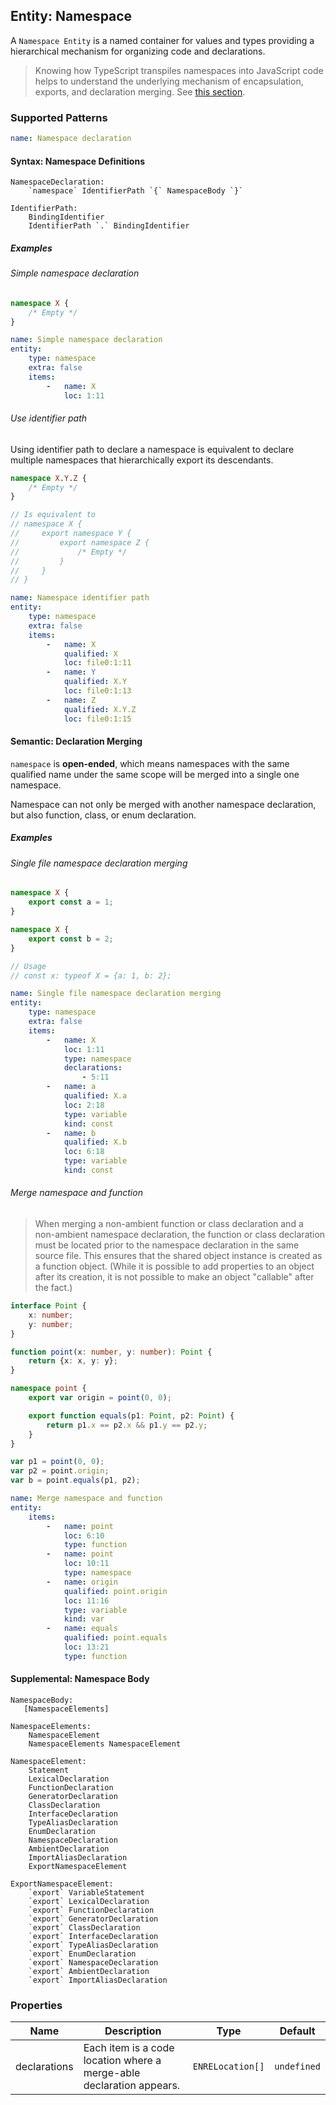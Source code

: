 ## Entity: Namespace

A `Namespace Entity` is a named container for values and types providing a hierarchical mechanism for organizing code and declarations.

> Knowing how TypeScript transpiles namespaces into JavaScript code helps to understand the underlying mechanism of encapsulation, exports, and declaration merging. See [this section](https://github.com/microsoft/TypeScript/blob/main/doc/spec-ARCHIVED.md#106-code-generation).

### Supported Patterns

```yaml
name: Namespace declaration
```

#### Syntax: Namespace Definitions

```text
NamespaceDeclaration:
    `namespace` IdentifierPath `{` NamespaceBody `}`

IdentifierPath:
    BindingIdentifier
    IdentifierPath `.` BindingIdentifier
```

##### Examples

###### Simple namespace declaration

```ts
namespace X {
    /* Empty */
}
```

```yaml
name: Simple namespace declaration
entity:
    type: namespace
    extra: false
    items:
        -   name: X
            loc: 1:11
```

###### Use identifier path

Using identifier path to declare a namespace is equivalent to declare multiple namespaces that hierarchically export its descendants.

```ts
namespace X.Y.Z {
    /* Empty */
}

// Is equivalent to
// namespace X {
//     export namespace Y {
//         export namespace Z {
//             /* Empty */
//         }
//     }
// }
```

```yaml
name: Namespace identifier path
entity:
    type: namespace
    extra: false
    items:
        -   name: X
            qualified: X
            loc: file0:1:11
        -   name: Y
            qualified: X.Y
            loc: file0:1:13
        -   name: Z
            qualified: X.Y.Z
            loc: file0:1:15
```
<!-- Not Support yet
###### Access namespace's children

```ts
namespace A {
    export type A = number
}

interface A {
    A: string
}

type b = A['A']   // interface A - property A
type c = A.A      // namespace A - type alias A
```

```yaml
name: Access children of namespace
entity:
    items:
        -   name: A
            loc: 1:11
            type: namespace
        -   name: A
            qualified: A.A
            loc: 2:17
            type: type alias
        -   name: A
            loc: 5:11
            type: interface
        -   name: A
            qualified: A.A
            loc: 6:5
            type: property
relation:
    type: use
    items:
        -   from: file:'<File file0.ts>'
            to: property:'A.A'
            loc: 9:10
        -   from: file:'<File file0.ts>'
            to: type alias:'A.A'
            loc: 10:10
``` -->

#### Semantic: Declaration Merging

`namespace` is **open-ended**, which means namespaces with the same qualified name under the same scope will be merged into a single one namespace.

Namespace can not only be merged with another namespace declaration, but also function, class, or enum declaration.

##### Examples

###### Single file namespace declaration merging

```ts
namespace X {
    export const a = 1;
}

namespace X {
    export const b = 2;
}

// Usage
// const x: typeof X = {a: 1, b: 2};
```

```yaml
name: Single file namespace declaration merging
entity:
    type: namespace
    extra: false
    items:
        -   name: X
            loc: 1:11
            type: namespace
            declarations:
                - 5:11
        -   name: a
            qualified: X.a
            loc: 2:18
            type: variable
            kind: const
        -   name: b
            qualified: X.b
            loc: 6:18
            type: variable
            kind: const
```

<!-- ###### Multiple files namespace declaration merging

```ts
namespace X {
    export const a = 1;
}
```

```ts
namespace X {
    export const b = 2;
}
```

```yaml
name: Multiple files namespace declaration merging
entity:
    type: namespace
    extra: false
    items:
        -   name: X
            loc: 1:11
            type: namespace
            declarations:
                - file1:1:11
        -   name: a
            qualified: X.a
            loc: 2:18
            type: variable
            kind: const
        -   name: X
            loc: 1:11
            type: namespace
            declarations:
                - file2:1:11
``` -->
<!-- ArkTS does not allow duplicate names, so this feature can only be implemented in TypeScript. 
Currently, this feature is not yet implemented. -->
<!-- ###### Redeclare block-scope variable

Variable declarations with `var` can declare the same identifier multiple times inter-/intra-namespace, whereas `let` and `const` do not satisfy this.

```ts
namespace X {
    export var a = 1;
    // export let b = 1;
    // export const c = 1;
}

X.a // 1

namespace X {
    export var a = 2;
    // export let b = 2;
    // export const c = 2;
}

X.a // 2
```

```yaml
name: Redeclare block-scope variable
entity:
    type: variable
    extra: false
    items:
        -   name: a
            qualified: X.a
            loc: 2:16
            kind: var
relation:
    type: set
    extra: false
    items:
        -   from: namespace:'X'
            to: variable:'a'
            loc: 2:16
            init: true
        -   from: namespace:'X'
            to: variable:'a'
            loc: 10:16
            init: true
``` -->

###### Merge namespace and function

> When merging a non-ambient function or class declaration and a non-ambient namespace declaration, the function or class declaration must be located prior to the namespace declaration in the same source file. This ensures that the shared object instance is created as a function object. (While it is possible to add properties to an object after its creation, it is not possible to make an object "callable" after the fact.)

```ts
interface Point {
    x: number;
    y: number;
}

function point(x: number, y: number): Point {
    return {x: x, y: y};
}

namespace point {
    export var origin = point(0, 0);

    export function equals(p1: Point, p2: Point) {
        return p1.x == p2.x && p1.y == p2.y;
    }
}

var p1 = point(0, 0);
var p2 = point.origin;
var b = point.equals(p1, p2);
```

```yaml
name: Merge namespace and function
entity:
    items:
        -   name: point
            loc: 6:10
            type: function
        -   name: point
            loc: 10:11
            type: namespace
        -   name: origin
            qualified: point.origin
            loc: 11:16
            type: variable
            kind: var
        -   name: equals
            qualified: point.equals
            loc: 13:21
            type: function
```

#### Supplemental: Namespace Body

```text
NamespaceBody:
   [NamespaceElements]

NamespaceElements:
    NamespaceElement
    NamespaceElements NamespaceElement

NamespaceElement:
    Statement
    LexicalDeclaration
    FunctionDeclaration
    GeneratorDeclaration
    ClassDeclaration
    InterfaceDeclaration
    TypeAliasDeclaration
    EnumDeclaration
    NamespaceDeclaration
    AmbientDeclaration
    ImportAliasDeclaration
    ExportNamespaceElement

ExportNamespaceElement:
    `export` VariableStatement
    `export` LexicalDeclaration
    `export` FunctionDeclaration
    `export` GeneratorDeclaration
    `export` ClassDeclaration
    `export` InterfaceDeclaration
    `export` TypeAliasDeclaration
    `export` EnumDeclaration
    `export` NamespaceDeclaration
    `export` AmbientDeclaration
    `export` ImportAliasDeclaration
```

### Properties

| Name         | Description                                                          |       Type       |   Default   |
|--------------|----------------------------------------------------------------------|:----------------:|:-----------:|
| declarations | Each item is a code location where a merge-able declaration appears. | `ENRELocation[]` | `undefined` |

